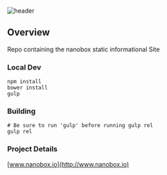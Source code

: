 ![header](http://shots.delorum.com/client/view/nanobox-front-site.png)


## Overview
Repo containing the nanobox static informational Site

### Local Dev
```
npm install
bower install
gulp
```

### Building
```
# Be sure to run 'gulp' before running gulp rel
gulp rel
```

### Project Details
[www.nanobox.io](http://www.nanobox.io)
